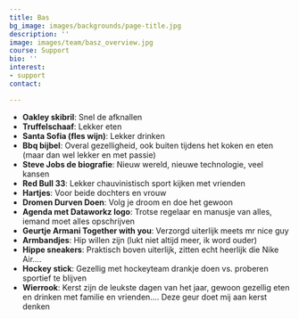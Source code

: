 ```yaml
---
title: Bas
bg_image: images/backgrounds/page-title.jpg
description: ''
image: images/team/basz_overview.jpg
course: Support
bio: ''
interest:
- support
contact: 

---
```

* **Oakley skibril**: Snel de afknallen
* **Truffelschaaf**: Lekker eten
* **Santa Sofia (fles wijn)**: Lekker drinken
* **Bbq bijbel**: Overal gezelligheid, ook buiten tijdens het koken en eten (maar dan wel lekker en met passie)
* **Steve Jobs de biografie**: Nieuw wereld, nieuwe technologie, veel kansen
* **Red Bull 33**: Lekker chauvinistisch sport kijken met vrienden
* **Hartjes**: Voor beide dochters en vrouw
* **Dromen Durven Doen**: Volg je droom en doe het gewoon
* **Agenda met Dataworkz logo**: Trotse regelaar en manusje van alles, iemand moet alles opschrijven
* **Geurtje Armani Together with you**: Verzorgd uiterlijk meets mr nice guy
* **Armbandjes**: Hip willen zijn (lukt niet altijd meer, ik word ouder)
* **Hippe sneakers**: Praktisch boven uiterlijk, zitten echt heerlijk die Nike Air….
* **Hockey stick**: Gezellig met hockeyteam drankje doen vs. proberen sportief te blijven
* **Wierrook**: Kerst zijn de leukste dagen van het jaar, gewoon gezellig eten en drinken met familie en vrienden…. Deze geur doet mij aan kerst denken